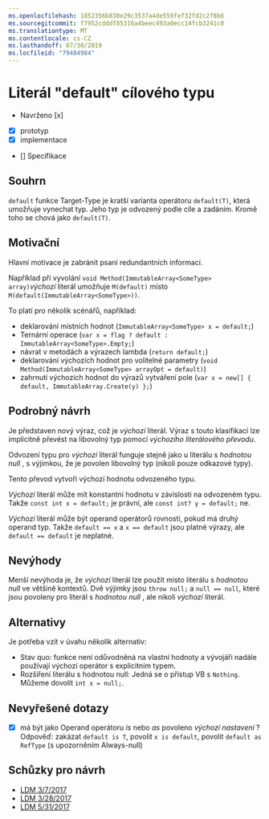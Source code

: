 ```yaml
---
ms.openlocfilehash: 1852356b830e29c3537a4de559fef32fd2c2f8b6
ms.sourcegitcommit: f7952cdddf85316a4beec493a0ecc14fcb3241c8
ms.translationtype: MT
ms.contentlocale: cs-CZ
ms.lasthandoff: 07/30/2019
ms.locfileid: "79484984"
---
```

# <a name="target-typed-default-literal"></a>Literál "default" cílového typu

* Navrženo [x]
* [x] prototyp
* [x] implementace
* [] Specifikace

## <a name="summary"></a>Souhrn
[summary]: #summary

`default` funkce Target-Type je kratší varianta operátoru `default(T)`, která umožňuje vynechat typ. Jeho typ je odvozený podle cíle a zadáním. Kromě toho se chová jako `default(T)`.

## <a name="motivation"></a>Motivační
[motivation]: #motivation

Hlavní motivace je zabránit psaní redundantních informací.

Například při vyvolání `void Method(ImmutableArray<SomeType> array)`*výchozí* literál umožňuje `M(default)` místo `M(default(ImmutableArray<SomeType>))`.

To platí pro několik scénářů, například:

- deklarování místních hodnot (`ImmutableArray<SomeType> x = default;`)
- Ternární operace (`var x = flag ? default : ImmutableArray<SomeType>.Empty;`)
- návrat v metodách a výrazech lambda (`return default;`)
- deklarování výchozích hodnot pro volitelné parametry (`void Method(ImmutableArray<SomeType> arrayOpt = default)`)
- zahrnutí výchozích hodnot do výrazů vytváření pole (`var x = new[] { default, ImmutableArray.Create(y) };`)


## <a name="detailed-design"></a>Podrobný návrh
[design]: #detailed-design

Je představen nový výraz, což je *výchozí* literál. Výraz s touto klasifikací lze implicitně převést na libovolný typ pomocí *výchozího literálového převodu*. 

Odvození typu pro *výchozí* literál funguje stejně jako u literálu s *hodnotou null* , s výjimkou, že je povolen libovolný typ (nikoli pouze odkazové typy).

Tento převod vytvoří výchozí hodnotu odvozeného typu.

*Výchozí* literál může mít konstantní hodnotu v závislosti na odvozeném typu. Takže `const int x = default;` je právní, ale `const int? y = default;` ne.

*Výchozí* literál může být operand operátorů rovnosti, pokud má druhý operand typ. Takže `default == x` a `x == default` jsou platné výrazy, ale `default == default` je neplatné.

## <a name="drawbacks"></a>Nevýhody
[drawbacks]: #drawbacks

Menší nevýhoda je, že *výchozí* literál lze použít místo literálu s *hodnotou null* ve většině kontextů. Dvě výjimky jsou `throw null;` a `null == null`, které jsou povoleny pro literál s *hodnotou null* , ale nikoli *výchozí* literál.

## <a name="alternatives"></a>Alternativy
[alternatives]: #alternatives

Je potřeba vzít v úvahu několik alternativ:

- Stav quo: funkce není odůvodněná na vlastní hodnoty a vývojáři nadále používají výchozí operátor s explicitním typem.
- Rozšíření literálu s hodnotou null: Jedná se o přístup VB s `Nothing`. Můžeme dovolit `int x = null;`.

## <a name="unresolved-questions"></a>Nevyřešené dotazy
[unresolved]: #unresolved-questions

- [x] má být jako Operand operátoru *is* nebo *as* povoleno *výchozí nastavení* ? Odpověď: zakázat `default is T`, povolit `x is default`, povolit `default as RefType` (s upozorněním Always-null)

## <a name="design-meetings"></a>Schůzky pro návrh

- [LDM 3/7/2017](https://github.com/dotnet/csharplang/blob/master/meetings/2017/LDM-2017-03-07.md)
- [LDM 3/28/2017](https://github.com/dotnet/csharplang/blob/master/meetings/2017/LDM-2017-03-28.md)
- [LDM 5/31/2017](https://github.com/dotnet/csharplang/blob/master/meetings/2017/LDM-2017-05-31.md#default-in-operators)
